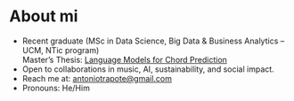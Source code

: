 # About mi

<!--
**antoniotrapote/AntonioTrapote** is a ✨ _special_ ✨ repository because its `README.md` (this file) appears on your GitHub profile.
-->
<!--
- 🔭 I’m currently working on ...
-->
- Recent graduate (MSc in Data Science, Big Data & Business Analytics – UCM, NTic program)  
  Master’s Thesis: [Language Models for Chord Prediction](https://github.com/antoniotrapote/chord-prediction-tfm)
- Open to collaborations in music, AI, sustainability, and social impact.
- Reach me at: antoniotrapote@gmail.com
- Pronouns: He/Him

<!--
- ⚡ Fun fact: ...
-->
